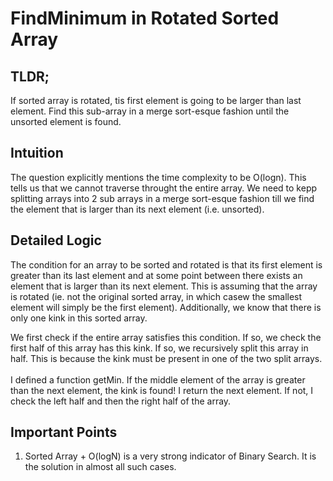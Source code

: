 <h1>FindMinimum in Rotated Sorted Array</h1>
<h2>TLDR;</h2>
If sorted array is rotated, tis first element is going to be larger than last element. Find this sub-array in a merge sort-esque fashion until the unsorted element is found.
<h2>Intuition</h2>
The question explicitly mentions the time complexity to be O(logn). This tells us that we cannot traverse throught the entire array. We need to kepp splitting arrays into 2 sub arrays in a merge sort-esque fashion till we find the element that is larger than its next element (i.e. unsorted).

<h2>Detailed Logic</h2>
The condition for an array to be sorted and rotated is that its first element is greater than its last element and at some point between there exists an element that is larger than its next element. This is assuming that the array is rotated (ie. not the original sorted array, in which casew the smallest element will simply be the first element).
Additionally, we know that there is only one kink in this sorted array.

We first check if the entire array satisfies this condition. If so, we check the first half of this array has this kink. If so, we recursively split this array in half. This is because the kink must be present in one of the two split arrays.
</br>
</br    >
I defined a function getMin. If the middle element of the array is greater than the next element, the kink is found! I return the next element. If not, I check the left half and then the right half of the array. 


<h2>Important Points</h2>
<ol>
<li>Sorted Array + O(logN) is a very strong indicator of Binary Search. It is the solution in almost all such cases.</li>
</ol>
